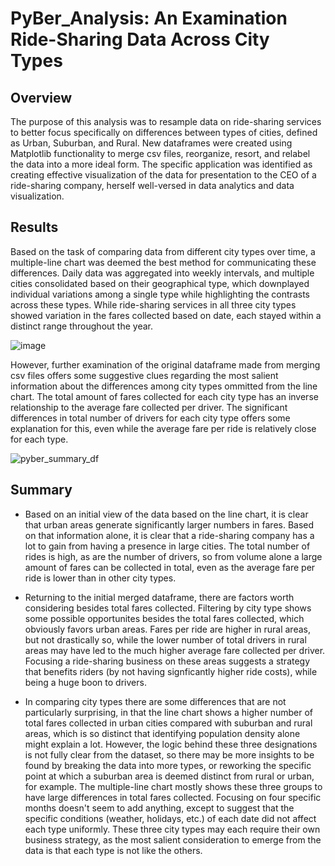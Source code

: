 # PyBer_Analysis: An Examination Ride-Sharing Data Across City Types

## Overview
The purpose of this analysis was to resample data on ride-sharing services to better focus specifically on differences between types of cities, defined as Urban, Suburban, and Rural. New dataframes were created using Matplotlib functionality to merge csv files, reorganize, resort, and relabel the data into a more ideal form. The specific application was identified as creating effective visualization of the data for presentation to the CEO of a ride-sharing company, herself well-versed in data analytics and data visualization.

## Results
Based on the task of comparing data from different city types over time, a multiple-line chart was deemed the best method for communicating these differences. Daily data was aggregated into weekly intervals, and multiple cities consolidated based on their geographical type, which downplayed individual variations among a single type while highlighting the contrasts across these types. While ride-sharing services in all three city types showed variation in the fares collected based on date, each stayed within a distinct range throughout the year. 

![image](https://user-images.githubusercontent.com/91562577/141605686-5f80d907-7668-46e3-b2c3-cd6a66c0cd9b.png)

However, further examination of the original dataframe made from merging csv files offers some suggestive clues regarding the most salient information about the differences among city types ommitted from the line chart. The total amount of fares collected for each city type has an inverse relationship to the average fare collected per driver. The significant differences in total number of drivers for each city type offers some explanation for this, even while the average fare per ride is relatively close for each type.

![pyber_summary_df](https://user-images.githubusercontent.com/91562577/141605930-e918c6a6-dda8-40bb-bf27-2fb21276eed0.png)

## Summary

* Based on an initial view of the data based on the line chart, it is clear that urban areas generate significantly larger numbers in fares. Based on that information alone, it is clear that a ride-sharing company has a lot to gain from having a presence in large cities. The total number of rides is high, as are the number of drivers, so from volume alone a large amount of fares can be collected in total, even as the average fare per ride is lower than in other city types.

* Returning to the initial merged dataframe, there are factors worth considering besides total fares collected. Filtering by city type shows some possible opportunites besides the total fares collected, which obviously favors urban areas. Fares per ride are higher in rural areas, but not drastically so, while the lower number of total drivers in rural areas may have led to the much higher average fare collected per driver. Focusing a ride-sharing business on these areas suggests a strategy that benefits riders (by not having signficantly higher ride costs), while being a huge boon to drivers.

* In comparing city types there are some differences that are not particularly surprising, in that the line chart shows a higher number of total fares collected in urban cities compared with suburban and rural areas, which is so distinct that identifying population density alone might explain a lot. However, the logic behind these three designations is not fully clear from the dataset, so there may be more insights to be found by breaking the data into more types, or reworking the specific point at which a suburban area is deemed distinct from rural or urban, for example. The multiple-line chart mostly shows these three groups to have large differences in total fares collected. Focusing on four specific months doesn't seem to add anything, except to suggest that the specific conditions (weather, holidays, etc.) of each date did not affect each type uniformly. These three city types may each require their own business strategy, as the most salient consideration to emerge from the data is that each type is not like the others. 



